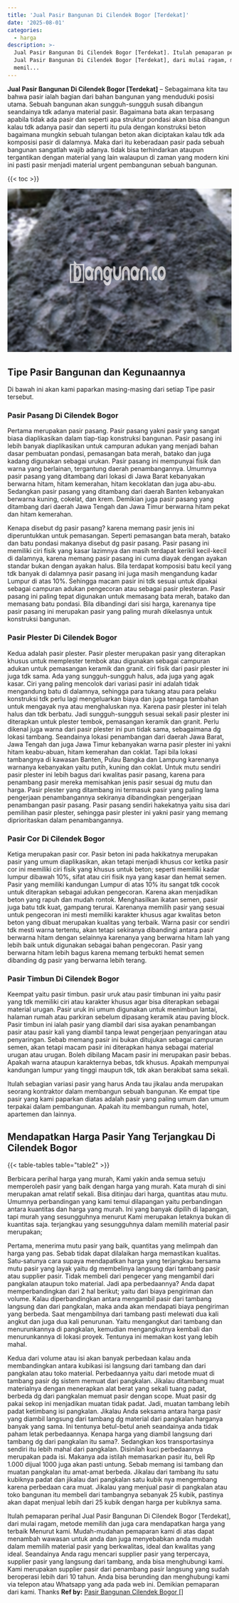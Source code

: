 ```yaml
---
title: 'Jual Pasir Bangunan Di Cilendek Bogor [Terdekat]'
date: '2025-08-01'
categories:
  - harga
description: >-
  Jual Pasir Bangunan Di Cilendek Bogor [Terdekat]. Itulah pemaparan perihal
  Jual Pasir Bangunan Di Cilendek Bogor [Terdekat], dari mulai ragam, metode
  memil...
---
```


**Jual Pasir Bangunan Di Cilendek Bogor \[Terdekat\]** – Sebagaimana kita tau bahwa pasir ialah bagian dari bahan bangunan yang menduduki posisi utama. Sebuah bangunan akan sungguh-sungguh susah dibangun seandainya tdk adanya material pasir. Bagaimana bata akan terpasang apabila tidak ada pasir dan seperti apa struktur pondasi akan bisa dibangun kalau tdk adanya pasir dan seperti itu pula dengan konstruksi beton bagaimana mungkin sebuah tulangan beton akan diciptakan kalau tdk ada komposisi pasir di dalamnya. Maka dari itu keberadaan pasir pada sebuah bangunan sangatlah wajib adanya. tidak bisa terhindarkan ataupun tergantikan dengan material yang lain walaupun di zaman yang modern kini ini pasti pasir menjadi material urgent pembangunan sebuah bangunan.

{{< toc >}}

![Jual Pasir Bangunan Di Cilendek Bogor [Terdekat]](/images/jual-pasir-bangunan-16.png)

## Tipe Pasir Bangunan dan Kegunaannya

Di bawah ini akan kami paparkan masing-masing dari setiap Tipe pasir tersebut.

### Pasir Pasang Di Cilendek Bogor

Pertama merupakan pasir pasang. Pasir pasang yakni pasir yang sangat biasa diaplikasikan dalam tiap-tiap konstruksi bangunan. Pasir pasang ini lebih banyak diaplikasikan untuk campuran adukan yang menjadi bahan dasar pembuatan pondasi, pemasangan bata merah, batako dan juga kadang digunakan sebagai urukan. Pasir pasang ini mempunyai fisik dan warna yang berlainan, tergantung daerah penambangannya. Umumnya pasir pasang yang ditambang dari lokasi di Jawa Barat kebanyakan berwarna hitam, hitam kemerahan, hitam kecoklatan dan juga abu-abu. Sedangkan pasir pasang yang ditambang dari daerah Banten kebanyakan berwarna kuning, cokelat, dan krem. Demikian juga pasir pasang yang ditambang dari daerah Jawa Tengah dan Jawa Timur berwarna hitam pekat dan hitam kemerahan.

Kenapa disebut dg pasir pasang? karena memang pasir jenis ini diperuntukkan untuk pemasangan. Seperti pemasangan bata merah, batako dan batu pondasi makanya disebut dg pasir pasang. Pasir pasang ini memiliki ciri fisik yang kasar lazimnya dan masih terdapat kerikil kecil-kecil di dalamnya, karena memang pasir pasang ini cuma diayak dengan ayakan standar bukan dengan ayakan halus. Bila terdapat komposisi batu kecil yang tdk banyak di dalamnya pasir pasang ini juga masih mengandung kadar Lumpur di atas 10%. Sehingga macam pasir ini tdk sesuai untuk dipakai sebagai campuran adukan pengecoran atau sebagai pasir plesteran. Pasir pasang ini paling tepat digunakan untuk memasang bata merah, batako dan memasang batu pondasi. Bila dibandingi dari sisi harga, karenanya tipe pasir pasang ini merupakan pasir yang paling murah dikelasnya untuk konstruksi bangunan.

### Pasir Plester Di Cilendek Bogor

Kedua adalah pasir plester. Pasir plester merupakan pasir yang diterapkan khusus untuk memplester tembok atau digunakan sebagai campuran adukan untuk pemasangan keramik dan granit. ciri fisik dari pasir plester ini juga tdk sama. Ada yang sungguh-sungguh halus, ada juga yang agak kasar. Ciri yang paling mencolok dari variasi pasir ini adalah tidak mengandung batu di dalamnya, sehingga para tukang atau para pelaku konstruksi tdk perlu lagi mengeluarkan biaya dan juga tenaga tambahan untuk mengayak nya atau menghaluskan nya. Karena pasir plester ini telah halus dan tdk berbatu. Jadi sungguh-sungguh sesuai sekali pasir plester ini diterapkan untuk plester tembok, pemasangan keramik dan granit. Perlu dikenal juga warna dari pasir plester ini pun tidak sama, sebagaimana dg lokasi tambang. Seandainya lokasi penambangan dari daerah Jawa Barat, Jawa Tengah dan juga Jawa Timur kebanyakan warna pasir plester ini yakni hitam keabu-abuan, hitam kemerahan dan coklat. Tapi bila lokasi tambangnya di kawasan Banten, Pulau Bangka dan Lampung karenanya warnanya kebanyakan yaitu putih, kuning dan coklat. Untuk mutu sendiri pasir plester ini lebih bagus dari kwalitas pasir pasang, karena para penambang pasir mereka memisahkan jenis pasir sesuai dg mutu dan harga. Pasir plester yang ditambang ini termasuk pasir yang paling lama pengerjaan penambangannya sekiranya dibandingkan pengerjaan penambangan pasir pasang. Pasir pasang sendiri hakekatnya yaitu sisa dari pemilihan pasir plester, sehingga pasir plester ini yakni pasir yang memang diprioritaskan dalam penambangannya.

### Pasir Cor Di Cilendek Bogor

Ketiga merupakan pasir cor. Pasir beton ini pada hakikatnya merupakan pasir yang umum diaplikasikan, akan tetapi menjadi khusus cor ketika pasir cor ini memiliki ciri fisik yang khusus untuk beton; seperti memiliki kadar lumpur dibawah 10%, sifat atau ciri fisik nya yang kasar dan hemat semen. Pasir yang memiliki kandungan Lumpur di atas 10% itu sangat tdk cocok untuk diterapkan sebagai adukan pengecoran. Karena akan menjadikan beton yang rapuh dan mudah rontok. Menghasilkan ikatan semen, pasir juga batu tdk kuat, gampang terurai. Karenanya memilih pasir yang sesuai untuk pengecoran ini mesti memiliki karakter khusus agar kwalitas beton beton yang dibuat merupakan kualitas yang terbaik. Warna pasir cor sendiri tdk mesti warna tertentu, akan tetapi sekiranya dibandingi antara pasir berwarna hitam dengan selainnya karenanya yang berwarna hitam lah yang lebih baik untuk digunakan sebagai bahan pengecoran. Pasir yang berwarna hitam lebih bagus karena memang terbukti hemat semen dibanding dg pasir yang berwarna lebih terang.

### Pasir Timbun Di Cilendek Bogor

Keempat yaitu pasir timbun. pasir uruk atau pasir timbunan ini yaitu pasir yang tdk memiliki ciri atau karakter khusus agar bisa diterapkan sebagai material urugan. Pasir uruk ini umum digunakan untuk menimbun lantai, halaman rumah atau parkiran sebelum dipasang keramik atau paving block. Pasir timbun ini ialah pasir yang diambil dari sisa ayakan penambangan pasir atau pasir kali yang diambil tanpa lewat pengerjaan penyaringan atau penyaringan. Sebab memang pasir ini bukan ditujukan sebagai campuran semen, akan tetapi macam pasir ini diterapkan hanya sebagai material urugan atau urugan. Boleh dibilang Macam pasir ini merupakan pasir bebas. Apakah warna ataupun karakternya bebas, tdk khusus. Apakah mempunyai kandungan lumpur yang tinggi maupun tdk, tdk akan berakibat sama sekali.

Itulah sebagian variasi pasir yang harus Anda tau jikalau anda merupakan seorang kontraktor dalam membangun sebuah bangunan. Ke empat tipe pasir yang kami paparkan diatas adalah pasir yang paling umum dan umum terpakai dalam pembangunan. Apakah itu membangun rumah, hotel, apartemen dan lainnya.

## Mendapatkan Harga Pasir Yang Terjangkau Di Cilendek Bogor

{{< table-tables table="table2" >}}

Berbicara perihal harga yang murah, Kami yakin anda semua setuju memperoleh pasir yang baik dengan harga yang murah. Kata murah di sini merupakan amat relatif sekali. Bisa ditinjau dari harga, quantitas atau mutu. Umumnya perbandingan yang kami temui dilapangan yaitu perbandingan antara kuantitas dan harga yang murah. Ini yang banyak dipilih di lapangan, tapi murah yang sesungguhnya menurut Kami merupakan letaknya bukan di kuantitas saja. terjangkau yang sesungguhnya dalam memilih material pasir merupakan;

Pertama, menerima mutu pasir yang baik, quantitas yang melimpah dan harga yang pas. Sebab tidak dapat dilalaikan harga memastikan kualitas. Satu-satunya cara supaya mendapatkan harga yang terjangkau bersama mutu pasir yang layak yaitu dg membelinya langsung dari tambang pasir atau supplier pasir. Tidak membeli dari pengecer yang mengambil dari pangkalan ataupun toko material. Jadi apa perbedaannya? Anda dapat memperbandingkan dari 2 hal berikut; yaitu dari biaya pengiriman dan volume. Kalau diperbandingkan antara mengambil pasir dari tambang langsung dan dari pangkalan, maka anda akan mendapati biaya pengiriman yang berbeda. Saat mengambilnya dari tambang pasti melewati dua kali angkut dan juga dua kali penurunan. Yaitu mengangkut dari tambang dan menurunkannya di pangkalan, kemudian mengangkutnya kembali dan menurunkannya di lokasi proyek. Tentunya ini memakan kost yang lebih mahal.

Kedua dari volume atau isi akan banyak perbedaan kalau anda membandingkan antara kubikasi isi langsung dari tambang dan dari pangkalan atau toko material. Perbedaannya yaitu dari metode muat di tambang pasir dg sistem memuat dari pangkalan. Jikalau ditambang muat materialnya dengan menerapkan alat berat yang sekali tuang padat, berbeda dg dari pangkalan memuat pasir dengan scope. Muat pasir dg pakai sekop ini menjadikan muatan tidak padat. Jadi, muatan tambang lebih padat ketimbang isi pangkalan. Jikalau Anda seksama antara harga pasir yang diambil langsung dari tambang dg material dari pangkalan harganya banyak yang sama. Ini tentunya betul-betul aneh seandainya anda tidak paham letak perbedaannya. Kenapa harga yang diambil langsung dari tambang dg dari pangkalan itu sama?. Sedangkan kos transportasinya sendiri itu lebih mahal dari pangkalan. Disinilah kuci perbedaannya merupakan pada isi. Makanya ada istilah memasarkan pasir itu, beli Rp 1.000 dijual 1000 juga akan pasti untung. Sebab memang isi tambang dan muatan pangkalan itu amat-amat berbeda. Jikalau dari tambang itu satu kubiknya padat dan jikalau dari pangkalan satu kubik nya mengembang karena perbedaan cara muat. Jikalau yang menjual pasir di pangkalan atau toko bangunan itu membeli dari tambangnya sebanyak 25 kubik, pastinya akan dapat menjual lebih dari 25 kubik dengan harga per kubiknya sama.

Itulah pemaparan perihal Jual Pasir Bangunan Di Cilendek Bogor \[Terdekat\], dari mulai ragam, metode memilih dan juga cara mendapatkan harga yang terbaik Menurut kami. Mudah-mudahan pemaparan kami di atas dapat menambah wawasan untuk anda dan juga menyebabkan anda mudah dalam memilih material pasir yang berkwalitas, ideal dan kwalitas yang ideal. Seandainya Anda ragu mencari supplier pasir yang terpercaya, supplier pasir yang langsung dari tambang, anda bisa menghubungi kami. Kami merupakan supplier pasir dari penambang pasir langsung yang sudah beroperasi lebih dari 10 tahun. Anda bisa berunding dan menghubungi kami via telepon atau Whatsapp yang ada pada web ini. Demikian pemaparan dari kami. Thanks
**Ref by:** [Pasir Bangunan Cilendek Bogor []](https://id.wikipedia.org/wiki/Pasir)
